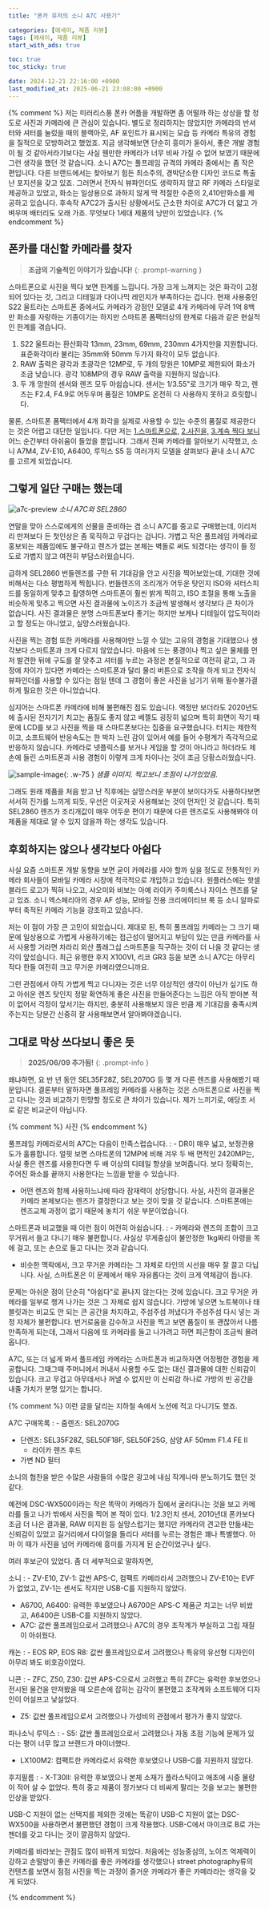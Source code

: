 ```yaml
---
title: "폰카 유저의 소니 A7C 사용기"

categories: [에세이, 제품 리뷰]
tags: [에세이, 제품 리뷰]
start_with_ads: true

toc: true
toc_sticky: true

date: 2024-12-21 22:16:00 +0900
last_modified_at: 2025-06-21 23:08:00 +0900
---
```


{% comment %}
저는 미러리스풍 폰카 어플을 개발하면 좀 어떨까 하는 상상을 할 정도로 사진과 카메라에 큰 관심이 있습니다. 별도로 정리하지는 않았지만 카메라의 반셔터와 셔터를 눌렀을 때의 블랙아웃, AF 포인트가 표시되는 모습 등 카메라 특유의 경험을 질적으로 모방하려고 했었죠. 지금 생각해보면 단순히 흥미가 돋아서, 좋은 개발 경험이 될 것 같아서라기보다는 사실 웬만한 카메라가 너무 비싸 가질 수 없어 보였기 때문에 그런 생각을 했던 것 같습니다.
소니 A7C는 풀프레임 규격의 카메라 중에서는 좀 작은 편입니다. 다른 브랜드에서는 찾아보기 힘든 최소주의, 경박단소한 디자인 코드로 특출난 포지션을 갖고 있죠. 그러면서 전자식 뷰파인더도 생략하지 않고 RF 카메라 스타일로 제공하고 있었고, 화소는 일상용으로 과하지 않게 딱 적절한 수준의 2,410만화소를 제공하고 있습니다. 후속작 A7C2가 출시된 상황에서도 근소한 차이로 A7C가 더 얇고 가벼우며 배터리도 오래 가죠. 무엇보다 1세대 제품의 낭만이 있었습니다.
{% endcomment %}

## **폰카를 대신할 카메라를 찾자**

> **조금의 기술적인 이야기가 있습니다!**
{: .prompt-warning }

스마트폰으로 사진을 찍다 보면 한계를 느낍니다. 가장 크게 느껴지는 것은 화각이 고정되어 있다는 것, 그리고 디테일과 다이나믹 레인지가 부족하다는 겁니다. 현재 사용중인 S22 울트라는 스마트폰 중에서도 카메라가 강점인 모델로 4개 카메라에 무려 1억 8백만 화소를 자랑하는 기종이기는 하지만 스마트폰 폼팩터상의 한계로 다음과 같은 현실적인 한계를 겪습니다.

1. S22 울트라는 환산화각 13mm, 23mm, 69mm, 230mm 4가지만을 지원합니다. 표준화각이라 불리는 35mm와 50mm 두가지 화각이 모두 없습니다.
2. RAW 출력은 광각과 초광각은 12MP로, 두 개의 망원은 10MP로 제한되어 화소가 조금 낮습니다. 광각 108MP의 경우 RAW 출력을 지원하지 않습니다.
4. 두 개 망원의 센서와 렌즈 모두 아쉽습니다. 센서는 1/3.55"로 크기가 매우 작고, 렌즈는 F2.4, F4.9로 어두우며 품질은 10MP도 온전히 다 사용하지 못하고 흐릿합니다.

물론, 스마트폰 폼팩터에서 4개 화각을 실제로 사용할 수 있는 수준의 품질로 제공한다는 것은 어렵고 대단한 일입니다. 다만 저는 [1.스마트폰으로,](https://hyngng.github.io/posts/photos-of-gyemyo/) [2.사진을,](https://hyngng.github.io/posts/photos-of-gyemyo/) [3.계속 찍다 보니](https://hyngng.github.io/posts/photos-of-gabjin/) 어느 순간부터 아쉬움이 들었을 뿐입니다. 그래서 진짜 카메라를 알아보기 시작했고, 소니 A7M4, ZV-E10, A6400, 루믹스 S5 등 여러가지 모델을 살펴보다 끝내 소니 A7C를 고르게 되었습니다.

## **그렇게 일단 구매는 했는데**

![a7c-preview](/2024-12-20-buying-a-camera/a7c-preview.webp)
_소니 A7C와 SEL2860_

연말을 맞아 스스로에게의 선물을 준비하는 겸 소니 A7C를 중고로 구매했는데, 이리저리 만져보다 든 첫인상은 좀 묵직하고 무겁다는 겁니다. 가볍고 작은 풀프레임 카메라로 홍보되는 제품임에도 불구하고 렌즈가 없는 본체는 벽돌로 써도 되겠다는 생각이 들 정도로 가볍지 않고 여전히 부담스러웠습니다.

급하게 SEL2860 번들렌즈를 구한 뒤 기대감을 안고 사진을 찍어보았는데, 기대한 것에 비해서는 다소 평범하게 찍힙니다. 번들렌즈의 조리개가 어두운 탓인지 ISO와 셔터스피드를 동일하게 맞추고 촬영하면 스마트폰이 훨씬 밝게 찍히고, ISO 조절을 통해 노출을 비슷하게 맞추고 찍으면 사진 결과물에 노이즈가 조금씩 발생해서 생각보다 큰 차이가 없습니다.  사진 결과물은 분명 스마트폰보다 좋기는 하지만 보케나 디테일이 압도적이라고 할 정도는 아니었고, 실망스러웠습니다.

사진을 찍는 경험 또한 카메라를 사용해야만 느낄 수 있는 고유의 경험을 기대했으나 생각보다 스마트폰과 크게 다르지 않았습니다. 마음에 드는 풍경이나 찍고 싶은 물체를 먼저 발견한 뒤에 구도를 잘 맞추고 셔터를 누르는 과정은 본질적으로 여전히 같고, 그 과정에 차이가 있다면 카메라는 스마트폰과 달리 물리 버튼으로 조작을 하게 되고 전자식 뷰파인더를 사용할 수 있다는 점일 텐데 그 경험이 좋은 사진을 남기기 위해 필수불가결하게 필요한 것은 아니었습니다.

심지어는 스마트폰 카메라에 비해 불편해진 점도 있습니다. 액정만 보더라도 2020년도에 출시된 전자기기 치고는 품질도 좋지 않고 베젤도 굉장히 넓으며 특히 화면이 작기 때문에 LCD를 보고 사진을 찍을 때 스마트폰보다는 집중을 요구했습니다. 터치는 제한적이고, 소프트웨어 반응속도는 한 박자 느린 감이 있어서 예를 들어 수평계가 즉각적으로 반응하지 않습니다. 카메라로 넷플릭스를 보거나 게임을 할 것이 아니라고 하더라도 제 손에 들린 스마트폰과 사용 경험이 이렇게 크게 차이나는 것이 조금 당황스러웠습니다.

![sample-image](/2024-12-20-buying-a-camera/sample-image.webp){: .w-75 }
_샘플 이미지. 찍고보니 초점이 나가있었음._

그래도 원래 제품을 처음 받고 난 직후에는 실망스러운 부분이 보이다가도 사용하다보면 서서히 진가를 느끼게 되듯, 우선은 이곳저곳 사용해보는 것이 먼저인 것 같습니다. 특히 SEL2860 렌즈가 조리개값이 매우 어두운 편이기 때문에 다른 렌즈로도 사용해봐야 이 제품을 제대로 알 수 있지 않을까 하는 생각도 있습니다.

## **후회하지는 않으나 생각보다 아쉽다**

사실 요즘 스마트폰 개발 동향을 보면 굳이 카메라를 사야 할까 싶을 정도로 전통적인 카메라 회사들이 모바일 카메라 시장에 적극적으로 개입하고 있습니다. 원플러스에는 핫셀블라드 로고가 찍혀 나오고, 샤오미와 비보는 아예 라이카 주미룩스나 자이스 렌즈를 달고 있죠. 소니 엑스페리아의 경우 AF 성능, 모바일 전용 크리에이티브 룩 등 소니 알파로부터 축적된 카메라 기능을 강조하고 있습니다.

저는 이 점이 가장 큰 고민이 되었습니다. 제대로 된, 특히 풀프레임 카메라는 그 크기 때문에 일상용으로 가볍게 사용하기에는 접근성이 떨어지고 부담이 있는 만큼 카메라를 사서 사용할 거라면 차라리 외산 플래그십 스마트폰을 직구하는 것이 더 나을 것 같다는 생각이 앞섰습니다. 최근 유행한 후지 X100VI, 리코 GR3 등을 보면 소니 A7C는 아무리 작다 한들 여전히 크고 무거운 카메라였으니까요.

그런 관점에서 아직 가볍게 찍고 다니자는 것은 너무 이상적인 생각이 아닌가 싶기도 하고 아쉬운 렌즈 탓인지 정말 확연하게 좋은 사진을 만들어준다는 느낌은 아직 받아본 적이 없어서 걱정이 앞서기는 하지만, 충분히 사용해보지 않은 만큼 제 기대감을 충족시켜주는지는 당분간 신중히 잘 사용해보면서 알아봐야겠습니다.

## **그대로 막상 쓰다보니 좋은 듯**

> **2025/06/09 추가됨!**
{: .prompt-info }

왜냐하면, 요 반 년 동안 SEL35F28Z, SEL2070G 등 몇 개 다른 렌즈를 사용해봤기 때문입니다. 결론부터 말하자면 풀프레임 카메라를 사용하는 것은 스마트폰으로 사진을 찍고 다니는 것과 비교하기 민망할 정도로 큰 차이가 있습니다. 제가 느끼기로, 애당초 서로 같은 비교군이 아닙니다.

{% comment %}
사진
{% endcomment %}

풀프레임 카메라로서의 A7C는 다음이 만족스럽습니다.
: - DR이 매우 넓고, 보정관용도가 훌륭합니다. 얼핏 보면 스마트폰의 12MP에 비해 겨우 두 배 면적인 2420MP는, 사실 좋은 렌즈를 사용한다면 두 배 이상의 디테일 향상을 보여줍니다. 보다 정확히는, 주어진 화소를 끝까지 사용한다는 느낌을 받을 수 있습니다.
- 어떤 렌즈와 함께 사용하느냐에 따라 잠재력이 상당합니다. 사실, 사진의 결과물은 카메라 본체보다는 렌즈가 결정한다고 보는 것이 맞을 것 같습니다. 스마트폰에는 렌즈교체 과정이 없기 때문에 놓치기 쉬운 부분이었습니다.

스마트폰과 비교했을 때 이런 점이 여전히 아쉽습니다.
: - 카메라와 렌즈의 조합이 크고 무거워서 들고 다니기 매우 불편합니다. 사실상 무게중심이 불안정한 1kg짜리 아령을 목에 걸고, 또는 손으로 들고 다니는 것과 같습니다.
- 비슷한 맥락에서, 크고 무거운 카메라는 그 자체로 타인의 시선을 매우 잘 끌고 다닙니다. 사실, 스마트폰은 이 문제에서 매우 자유롭다는 것이 크게 역체감이 듭니다.

문제는 아쉬운 점이 단순히 "아쉽다"로 끝나지 않는다는 것에 있습니다. 크고 무거운 카메라를 일부로 챙겨 나가는 것은 그 자체로 쉽지 않습니다. 가방에 넣으면 노트북이나 태블릿과는 비교도 안 되는 큰 공간을 차지하고, 주섬주섬 꺼냈다가 주섬주섬 다시 넣는 과정 자체가 불편합니다. 번거로움을 감수하고 사진을 찍고 보면 품질이 또 괜찮아서 나름 만족하게 되는데, 그래서 다음에 또 카메라를 들고 나가려고 하면 피곤함이 조금씩 몰려옵니다.

A7C, 또는 더 넓게 봐서 풀프레임 카메라는 스마트폰과 비교하자면 어정쩡한 경험을 제공합니다. 그때그때 주머니에서 꺼내서 사용할 수도 없는 대신 결과물에 대한 신뢰감이 있습니다. 크고 무겁고 아무데서나 꺼낼 수 없지만 이 신뢰감 하나로 가방의 빈 공간을 내줄 가치가 분명 있기는 합니다.

{% comment %}
이런 글을 달리는 지하철 속에서 노션에 적고 다니기도 했죠.

A7C 구매목록
: - 줌렌즈: SEL2070G
- 단렌즈: SEL35F28Z, SEL50F18F, SEL50F25G, 삼양 AF 50mm F1.4 FE II
    - 라이카 렌즈 후드
- 가변 ND 필터

소니의 협찬을 받은 수많은 사람들의 수많은 광고에 내심 작게나마 분노하기도 했던 것 같다.

예전에 DSC-WX500이라는 작은 똑딱이 카메라가 집에서 굴러다니는 것을 보고 카메라를 들고 나가 밖에서 사진을 찍어 본 적이 있다. 1/2.3인치 센서, 2010년대 폰카보다 조금 더 나은 결과물, RAW 미지원 등 실망스럽기는 했지만 카메라의 견고한 만듦새는 신뢰감이 있었고 길거리에서 다이얼을 돌리다 셔터를 누르는 경험은 꽤나 특별했다. 아마 이 때가 사진을 넘어 카메라에 흥미를 가지게 된 순간이었구나 싶다.

여러 후보군이 있었다. 좀 더 세부적으로 말하자면, 

소니
: - ZV-E10, ZV-1: 값싼 APS-C, 컴팩트 카메라라서 고려했으나 ZV-E10는 EVF가 없었고, ZV-1는 센서도 작지만 USB-C를 지원하지 않았다.
- A6700, A6400: 유력한 후보였으나 A6700은 APS-C 제품군 치고는 너무 비쌌고, A6400은 USB-C를 지원하지 않았다.
- A7C: 값싼 풀프레임으로서 고려했으나 A7C의 경우 조작계가 부실하고 그립 재질이 아쉬웠다.

캐논
: - EOS RP, EOS R8: 값싼 풀프레임으로서 고려했으나 특유의 유선형 디자인이 아무리 봐도 비호감이었다.

니콘
: - ZFC, Z50, Z30: 값싼 APS-C으로서 고려했고 특히 ZFC는 유력한 후보였으나 전시된 물건을 만져봤을 때 오른손에 잡히는 감각이 불편했고 조작계와 소프트웨어 디자인이 어설프고 낯설었다.
- Z5: 값싼 풀프레임으로서 고려했으나 가성비의 관점에서 평가가 좋지 않았다.

파나소닉 루믹스
: - S5: 값싼 풀프레임으로서 고려했으나 자동 초점 기능에 문제가 있다는 평이 너무 많고 브랜드가 마이너했다.
- LX100M2: 컴팩트한 카메라로서 유력한 후보였으나 USB-C를 지원하지 않았다.

후지필름
: - X-T30II: 유력한 후보였으나 본체 소재가 플라스틱이고 애초에 시중 물량이 적어 살 수 없었다. 특히 중고 제품이 정가보다 더 비싸게 팔리는 것을 보고는 불편한 인상을 받았다.

USB-C 지원이 없는 선택지를 제외한 것에는 똑같이 USB-C 지원이 없는 DSC-WX500을 사용하면서 불편했던 경험이 크게 작용했다. USB-C에서 마이크로 B로 가는 젠더를 갖고 다니는 것이 깔끔하지 않았다.

카메라를 바라보는 관점도 많이 바뀌게 되었다. 처음에는 성능중심의, 노이즈 억제력이 강하고 손떨방이 좋은 카메라를 좋은 카메라를 생각했으나 street photography류의 컨텐츠를 보면서 점점 사진을 찍는 과정이 즐거운 카메라가 좋은 카메라라는 생각을 갖게 되었다.

{% endcomment %}